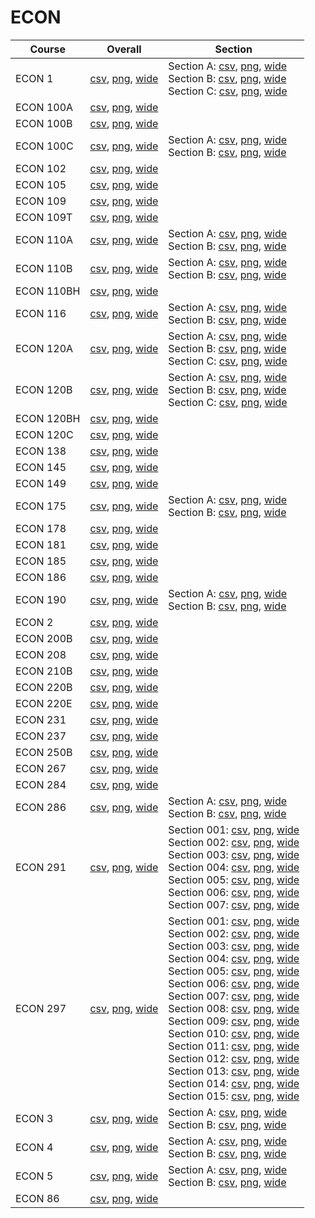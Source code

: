 # ECON

| Course | Overall | Section |
| ------ | ------- | ------- |
| ECON 1 | [csv](https://github.com/UCSD-Historical-Enrollment-Data/2025Winter/blob/main/overall/ECON%201.csv), [png](https://raw.githubusercontent.com/UCSD-Historical-Enrollment-Data/2025Winter/main/plot_overall/ECON%201.png), [wide](https://raw.githubusercontent.com/UCSD-Historical-Enrollment-Data/2025Winter/main/plot_overall_wide/ECON%201.png) | Section A: [csv](https://github.com/UCSD-Historical-Enrollment-Data/2025Winter/blob/main/section/ECON%201_A.csv), [png](https://raw.githubusercontent.com/UCSD-Historical-Enrollment-Data/2025Winter/main/plot_section/ECON%201_A.png), [wide](https://raw.githubusercontent.com/UCSD-Historical-Enrollment-Data/2025Winter/main/plot_section_wide/ECON%201_A.png)<br>Section B: [csv](https://github.com/UCSD-Historical-Enrollment-Data/2025Winter/blob/main/section/ECON%201_B.csv), [png](https://raw.githubusercontent.com/UCSD-Historical-Enrollment-Data/2025Winter/main/plot_section/ECON%201_B.png), [wide](https://raw.githubusercontent.com/UCSD-Historical-Enrollment-Data/2025Winter/main/plot_section_wide/ECON%201_B.png)<br>Section C: [csv](https://github.com/UCSD-Historical-Enrollment-Data/2025Winter/blob/main/section/ECON%201_C.csv), [png](https://raw.githubusercontent.com/UCSD-Historical-Enrollment-Data/2025Winter/main/plot_section/ECON%201_C.png), [wide](https://raw.githubusercontent.com/UCSD-Historical-Enrollment-Data/2025Winter/main/plot_section_wide/ECON%201_C.png) |
| ECON 100A | [csv](https://github.com/UCSD-Historical-Enrollment-Data/2025Winter/blob/main/overall/ECON%20100A.csv), [png](https://raw.githubusercontent.com/UCSD-Historical-Enrollment-Data/2025Winter/main/plot_overall/ECON%20100A.png), [wide](https://raw.githubusercontent.com/UCSD-Historical-Enrollment-Data/2025Winter/main/plot_overall_wide/ECON%20100A.png) |  |
| ECON 100B | [csv](https://github.com/UCSD-Historical-Enrollment-Data/2025Winter/blob/main/overall/ECON%20100B.csv), [png](https://raw.githubusercontent.com/UCSD-Historical-Enrollment-Data/2025Winter/main/plot_overall/ECON%20100B.png), [wide](https://raw.githubusercontent.com/UCSD-Historical-Enrollment-Data/2025Winter/main/plot_overall_wide/ECON%20100B.png) |  |
| ECON 100C | [csv](https://github.com/UCSD-Historical-Enrollment-Data/2025Winter/blob/main/overall/ECON%20100C.csv), [png](https://raw.githubusercontent.com/UCSD-Historical-Enrollment-Data/2025Winter/main/plot_overall/ECON%20100C.png), [wide](https://raw.githubusercontent.com/UCSD-Historical-Enrollment-Data/2025Winter/main/plot_overall_wide/ECON%20100C.png) | Section A: [csv](https://github.com/UCSD-Historical-Enrollment-Data/2025Winter/blob/main/section/ECON%20100C_A.csv), [png](https://raw.githubusercontent.com/UCSD-Historical-Enrollment-Data/2025Winter/main/plot_section/ECON%20100C_A.png), [wide](https://raw.githubusercontent.com/UCSD-Historical-Enrollment-Data/2025Winter/main/plot_section_wide/ECON%20100C_A.png)<br>Section B: [csv](https://github.com/UCSD-Historical-Enrollment-Data/2025Winter/blob/main/section/ECON%20100C_B.csv), [png](https://raw.githubusercontent.com/UCSD-Historical-Enrollment-Data/2025Winter/main/plot_section/ECON%20100C_B.png), [wide](https://raw.githubusercontent.com/UCSD-Historical-Enrollment-Data/2025Winter/main/plot_section_wide/ECON%20100C_B.png) |
| ECON 102 | [csv](https://github.com/UCSD-Historical-Enrollment-Data/2025Winter/blob/main/overall/ECON%20102.csv), [png](https://raw.githubusercontent.com/UCSD-Historical-Enrollment-Data/2025Winter/main/plot_overall/ECON%20102.png), [wide](https://raw.githubusercontent.com/UCSD-Historical-Enrollment-Data/2025Winter/main/plot_overall_wide/ECON%20102.png) |  |
| ECON 105 | [csv](https://github.com/UCSD-Historical-Enrollment-Data/2025Winter/blob/main/overall/ECON%20105.csv), [png](https://raw.githubusercontent.com/UCSD-Historical-Enrollment-Data/2025Winter/main/plot_overall/ECON%20105.png), [wide](https://raw.githubusercontent.com/UCSD-Historical-Enrollment-Data/2025Winter/main/plot_overall_wide/ECON%20105.png) |  |
| ECON 109 | [csv](https://github.com/UCSD-Historical-Enrollment-Data/2025Winter/blob/main/overall/ECON%20109.csv), [png](https://raw.githubusercontent.com/UCSD-Historical-Enrollment-Data/2025Winter/main/plot_overall/ECON%20109.png), [wide](https://raw.githubusercontent.com/UCSD-Historical-Enrollment-Data/2025Winter/main/plot_overall_wide/ECON%20109.png) |  |
| ECON 109T | [csv](https://github.com/UCSD-Historical-Enrollment-Data/2025Winter/blob/main/overall/ECON%20109T.csv), [png](https://raw.githubusercontent.com/UCSD-Historical-Enrollment-Data/2025Winter/main/plot_overall/ECON%20109T.png), [wide](https://raw.githubusercontent.com/UCSD-Historical-Enrollment-Data/2025Winter/main/plot_overall_wide/ECON%20109T.png) |  |
| ECON 110A | [csv](https://github.com/UCSD-Historical-Enrollment-Data/2025Winter/blob/main/overall/ECON%20110A.csv), [png](https://raw.githubusercontent.com/UCSD-Historical-Enrollment-Data/2025Winter/main/plot_overall/ECON%20110A.png), [wide](https://raw.githubusercontent.com/UCSD-Historical-Enrollment-Data/2025Winter/main/plot_overall_wide/ECON%20110A.png) | Section A: [csv](https://github.com/UCSD-Historical-Enrollment-Data/2025Winter/blob/main/section/ECON%20110A_A.csv), [png](https://raw.githubusercontent.com/UCSD-Historical-Enrollment-Data/2025Winter/main/plot_section/ECON%20110A_A.png), [wide](https://raw.githubusercontent.com/UCSD-Historical-Enrollment-Data/2025Winter/main/plot_section_wide/ECON%20110A_A.png)<br>Section B: [csv](https://github.com/UCSD-Historical-Enrollment-Data/2025Winter/blob/main/section/ECON%20110A_B.csv), [png](https://raw.githubusercontent.com/UCSD-Historical-Enrollment-Data/2025Winter/main/plot_section/ECON%20110A_B.png), [wide](https://raw.githubusercontent.com/UCSD-Historical-Enrollment-Data/2025Winter/main/plot_section_wide/ECON%20110A_B.png) |
| ECON 110B | [csv](https://github.com/UCSD-Historical-Enrollment-Data/2025Winter/blob/main/overall/ECON%20110B.csv), [png](https://raw.githubusercontent.com/UCSD-Historical-Enrollment-Data/2025Winter/main/plot_overall/ECON%20110B.png), [wide](https://raw.githubusercontent.com/UCSD-Historical-Enrollment-Data/2025Winter/main/plot_overall_wide/ECON%20110B.png) | Section A: [csv](https://github.com/UCSD-Historical-Enrollment-Data/2025Winter/blob/main/section/ECON%20110B_A.csv), [png](https://raw.githubusercontent.com/UCSD-Historical-Enrollment-Data/2025Winter/main/plot_section/ECON%20110B_A.png), [wide](https://raw.githubusercontent.com/UCSD-Historical-Enrollment-Data/2025Winter/main/plot_section_wide/ECON%20110B_A.png)<br>Section B: [csv](https://github.com/UCSD-Historical-Enrollment-Data/2025Winter/blob/main/section/ECON%20110B_B.csv), [png](https://raw.githubusercontent.com/UCSD-Historical-Enrollment-Data/2025Winter/main/plot_section/ECON%20110B_B.png), [wide](https://raw.githubusercontent.com/UCSD-Historical-Enrollment-Data/2025Winter/main/plot_section_wide/ECON%20110B_B.png) |
| ECON 110BH | [csv](https://github.com/UCSD-Historical-Enrollment-Data/2025Winter/blob/main/overall/ECON%20110BH.csv), [png](https://raw.githubusercontent.com/UCSD-Historical-Enrollment-Data/2025Winter/main/plot_overall/ECON%20110BH.png), [wide](https://raw.githubusercontent.com/UCSD-Historical-Enrollment-Data/2025Winter/main/plot_overall_wide/ECON%20110BH.png) |  |
| ECON 116 | [csv](https://github.com/UCSD-Historical-Enrollment-Data/2025Winter/blob/main/overall/ECON%20116.csv), [png](https://raw.githubusercontent.com/UCSD-Historical-Enrollment-Data/2025Winter/main/plot_overall/ECON%20116.png), [wide](https://raw.githubusercontent.com/UCSD-Historical-Enrollment-Data/2025Winter/main/plot_overall_wide/ECON%20116.png) | Section A: [csv](https://github.com/UCSD-Historical-Enrollment-Data/2025Winter/blob/main/section/ECON%20116_A.csv), [png](https://raw.githubusercontent.com/UCSD-Historical-Enrollment-Data/2025Winter/main/plot_section/ECON%20116_A.png), [wide](https://raw.githubusercontent.com/UCSD-Historical-Enrollment-Data/2025Winter/main/plot_section_wide/ECON%20116_A.png)<br>Section B: [csv](https://github.com/UCSD-Historical-Enrollment-Data/2025Winter/blob/main/section/ECON%20116_B.csv), [png](https://raw.githubusercontent.com/UCSD-Historical-Enrollment-Data/2025Winter/main/plot_section/ECON%20116_B.png), [wide](https://raw.githubusercontent.com/UCSD-Historical-Enrollment-Data/2025Winter/main/plot_section_wide/ECON%20116_B.png) |
| ECON 120A | [csv](https://github.com/UCSD-Historical-Enrollment-Data/2025Winter/blob/main/overall/ECON%20120A.csv), [png](https://raw.githubusercontent.com/UCSD-Historical-Enrollment-Data/2025Winter/main/plot_overall/ECON%20120A.png), [wide](https://raw.githubusercontent.com/UCSD-Historical-Enrollment-Data/2025Winter/main/plot_overall_wide/ECON%20120A.png) | Section A: [csv](https://github.com/UCSD-Historical-Enrollment-Data/2025Winter/blob/main/section/ECON%20120A_A.csv), [png](https://raw.githubusercontent.com/UCSD-Historical-Enrollment-Data/2025Winter/main/plot_section/ECON%20120A_A.png), [wide](https://raw.githubusercontent.com/UCSD-Historical-Enrollment-Data/2025Winter/main/plot_section_wide/ECON%20120A_A.png)<br>Section B: [csv](https://github.com/UCSD-Historical-Enrollment-Data/2025Winter/blob/main/section/ECON%20120A_B.csv), [png](https://raw.githubusercontent.com/UCSD-Historical-Enrollment-Data/2025Winter/main/plot_section/ECON%20120A_B.png), [wide](https://raw.githubusercontent.com/UCSD-Historical-Enrollment-Data/2025Winter/main/plot_section_wide/ECON%20120A_B.png)<br>Section C: [csv](https://github.com/UCSD-Historical-Enrollment-Data/2025Winter/blob/main/section/ECON%20120A_C.csv), [png](https://raw.githubusercontent.com/UCSD-Historical-Enrollment-Data/2025Winter/main/plot_section/ECON%20120A_C.png), [wide](https://raw.githubusercontent.com/UCSD-Historical-Enrollment-Data/2025Winter/main/plot_section_wide/ECON%20120A_C.png) |
| ECON 120B | [csv](https://github.com/UCSD-Historical-Enrollment-Data/2025Winter/blob/main/overall/ECON%20120B.csv), [png](https://raw.githubusercontent.com/UCSD-Historical-Enrollment-Data/2025Winter/main/plot_overall/ECON%20120B.png), [wide](https://raw.githubusercontent.com/UCSD-Historical-Enrollment-Data/2025Winter/main/plot_overall_wide/ECON%20120B.png) | Section A: [csv](https://github.com/UCSD-Historical-Enrollment-Data/2025Winter/blob/main/section/ECON%20120B_A.csv), [png](https://raw.githubusercontent.com/UCSD-Historical-Enrollment-Data/2025Winter/main/plot_section/ECON%20120B_A.png), [wide](https://raw.githubusercontent.com/UCSD-Historical-Enrollment-Data/2025Winter/main/plot_section_wide/ECON%20120B_A.png)<br>Section B: [csv](https://github.com/UCSD-Historical-Enrollment-Data/2025Winter/blob/main/section/ECON%20120B_B.csv), [png](https://raw.githubusercontent.com/UCSD-Historical-Enrollment-Data/2025Winter/main/plot_section/ECON%20120B_B.png), [wide](https://raw.githubusercontent.com/UCSD-Historical-Enrollment-Data/2025Winter/main/plot_section_wide/ECON%20120B_B.png)<br>Section C: [csv](https://github.com/UCSD-Historical-Enrollment-Data/2025Winter/blob/main/section/ECON%20120B_C.csv), [png](https://raw.githubusercontent.com/UCSD-Historical-Enrollment-Data/2025Winter/main/plot_section/ECON%20120B_C.png), [wide](https://raw.githubusercontent.com/UCSD-Historical-Enrollment-Data/2025Winter/main/plot_section_wide/ECON%20120B_C.png) |
| ECON 120BH | [csv](https://github.com/UCSD-Historical-Enrollment-Data/2025Winter/blob/main/overall/ECON%20120BH.csv), [png](https://raw.githubusercontent.com/UCSD-Historical-Enrollment-Data/2025Winter/main/plot_overall/ECON%20120BH.png), [wide](https://raw.githubusercontent.com/UCSD-Historical-Enrollment-Data/2025Winter/main/plot_overall_wide/ECON%20120BH.png) |  |
| ECON 120C | [csv](https://github.com/UCSD-Historical-Enrollment-Data/2025Winter/blob/main/overall/ECON%20120C.csv), [png](https://raw.githubusercontent.com/UCSD-Historical-Enrollment-Data/2025Winter/main/plot_overall/ECON%20120C.png), [wide](https://raw.githubusercontent.com/UCSD-Historical-Enrollment-Data/2025Winter/main/plot_overall_wide/ECON%20120C.png) |  |
| ECON 138 | [csv](https://github.com/UCSD-Historical-Enrollment-Data/2025Winter/blob/main/overall/ECON%20138.csv), [png](https://raw.githubusercontent.com/UCSD-Historical-Enrollment-Data/2025Winter/main/plot_overall/ECON%20138.png), [wide](https://raw.githubusercontent.com/UCSD-Historical-Enrollment-Data/2025Winter/main/plot_overall_wide/ECON%20138.png) |  |
| ECON 145 | [csv](https://github.com/UCSD-Historical-Enrollment-Data/2025Winter/blob/main/overall/ECON%20145.csv), [png](https://raw.githubusercontent.com/UCSD-Historical-Enrollment-Data/2025Winter/main/plot_overall/ECON%20145.png), [wide](https://raw.githubusercontent.com/UCSD-Historical-Enrollment-Data/2025Winter/main/plot_overall_wide/ECON%20145.png) |  |
| ECON 149 | [csv](https://github.com/UCSD-Historical-Enrollment-Data/2025Winter/blob/main/overall/ECON%20149.csv), [png](https://raw.githubusercontent.com/UCSD-Historical-Enrollment-Data/2025Winter/main/plot_overall/ECON%20149.png), [wide](https://raw.githubusercontent.com/UCSD-Historical-Enrollment-Data/2025Winter/main/plot_overall_wide/ECON%20149.png) |  |
| ECON 175 | [csv](https://github.com/UCSD-Historical-Enrollment-Data/2025Winter/blob/main/overall/ECON%20175.csv), [png](https://raw.githubusercontent.com/UCSD-Historical-Enrollment-Data/2025Winter/main/plot_overall/ECON%20175.png), [wide](https://raw.githubusercontent.com/UCSD-Historical-Enrollment-Data/2025Winter/main/plot_overall_wide/ECON%20175.png) | Section A: [csv](https://github.com/UCSD-Historical-Enrollment-Data/2025Winter/blob/main/section/ECON%20175_A.csv), [png](https://raw.githubusercontent.com/UCSD-Historical-Enrollment-Data/2025Winter/main/plot_section/ECON%20175_A.png), [wide](https://raw.githubusercontent.com/UCSD-Historical-Enrollment-Data/2025Winter/main/plot_section_wide/ECON%20175_A.png)<br>Section B: [csv](https://github.com/UCSD-Historical-Enrollment-Data/2025Winter/blob/main/section/ECON%20175_B.csv), [png](https://raw.githubusercontent.com/UCSD-Historical-Enrollment-Data/2025Winter/main/plot_section/ECON%20175_B.png), [wide](https://raw.githubusercontent.com/UCSD-Historical-Enrollment-Data/2025Winter/main/plot_section_wide/ECON%20175_B.png) |
| ECON 178 | [csv](https://github.com/UCSD-Historical-Enrollment-Data/2025Winter/blob/main/overall/ECON%20178.csv), [png](https://raw.githubusercontent.com/UCSD-Historical-Enrollment-Data/2025Winter/main/plot_overall/ECON%20178.png), [wide](https://raw.githubusercontent.com/UCSD-Historical-Enrollment-Data/2025Winter/main/plot_overall_wide/ECON%20178.png) |  |
| ECON 181 | [csv](https://github.com/UCSD-Historical-Enrollment-Data/2025Winter/blob/main/overall/ECON%20181.csv), [png](https://raw.githubusercontent.com/UCSD-Historical-Enrollment-Data/2025Winter/main/plot_overall/ECON%20181.png), [wide](https://raw.githubusercontent.com/UCSD-Historical-Enrollment-Data/2025Winter/main/plot_overall_wide/ECON%20181.png) |  |
| ECON 185 | [csv](https://github.com/UCSD-Historical-Enrollment-Data/2025Winter/blob/main/overall/ECON%20185.csv), [png](https://raw.githubusercontent.com/UCSD-Historical-Enrollment-Data/2025Winter/main/plot_overall/ECON%20185.png), [wide](https://raw.githubusercontent.com/UCSD-Historical-Enrollment-Data/2025Winter/main/plot_overall_wide/ECON%20185.png) |  |
| ECON 186 | [csv](https://github.com/UCSD-Historical-Enrollment-Data/2025Winter/blob/main/overall/ECON%20186.csv), [png](https://raw.githubusercontent.com/UCSD-Historical-Enrollment-Data/2025Winter/main/plot_overall/ECON%20186.png), [wide](https://raw.githubusercontent.com/UCSD-Historical-Enrollment-Data/2025Winter/main/plot_overall_wide/ECON%20186.png) |  |
| ECON 190 | [csv](https://github.com/UCSD-Historical-Enrollment-Data/2025Winter/blob/main/overall/ECON%20190.csv), [png](https://raw.githubusercontent.com/UCSD-Historical-Enrollment-Data/2025Winter/main/plot_overall/ECON%20190.png), [wide](https://raw.githubusercontent.com/UCSD-Historical-Enrollment-Data/2025Winter/main/plot_overall_wide/ECON%20190.png) | Section A: [csv](https://github.com/UCSD-Historical-Enrollment-Data/2025Winter/blob/main/section/ECON%20190_A.csv), [png](https://raw.githubusercontent.com/UCSD-Historical-Enrollment-Data/2025Winter/main/plot_section/ECON%20190_A.png), [wide](https://raw.githubusercontent.com/UCSD-Historical-Enrollment-Data/2025Winter/main/plot_section_wide/ECON%20190_A.png)<br>Section B: [csv](https://github.com/UCSD-Historical-Enrollment-Data/2025Winter/blob/main/section/ECON%20190_B.csv), [png](https://raw.githubusercontent.com/UCSD-Historical-Enrollment-Data/2025Winter/main/plot_section/ECON%20190_B.png), [wide](https://raw.githubusercontent.com/UCSD-Historical-Enrollment-Data/2025Winter/main/plot_section_wide/ECON%20190_B.png) |
| ECON 2 | [csv](https://github.com/UCSD-Historical-Enrollment-Data/2025Winter/blob/main/overall/ECON%202.csv), [png](https://raw.githubusercontent.com/UCSD-Historical-Enrollment-Data/2025Winter/main/plot_overall/ECON%202.png), [wide](https://raw.githubusercontent.com/UCSD-Historical-Enrollment-Data/2025Winter/main/plot_overall_wide/ECON%202.png) |  |
| ECON 200B | [csv](https://github.com/UCSD-Historical-Enrollment-Data/2025Winter/blob/main/overall/ECON%20200B.csv), [png](https://raw.githubusercontent.com/UCSD-Historical-Enrollment-Data/2025Winter/main/plot_overall/ECON%20200B.png), [wide](https://raw.githubusercontent.com/UCSD-Historical-Enrollment-Data/2025Winter/main/plot_overall_wide/ECON%20200B.png) |  |
| ECON 208 | [csv](https://github.com/UCSD-Historical-Enrollment-Data/2025Winter/blob/main/overall/ECON%20208.csv), [png](https://raw.githubusercontent.com/UCSD-Historical-Enrollment-Data/2025Winter/main/plot_overall/ECON%20208.png), [wide](https://raw.githubusercontent.com/UCSD-Historical-Enrollment-Data/2025Winter/main/plot_overall_wide/ECON%20208.png) |  |
| ECON 210B | [csv](https://github.com/UCSD-Historical-Enrollment-Data/2025Winter/blob/main/overall/ECON%20210B.csv), [png](https://raw.githubusercontent.com/UCSD-Historical-Enrollment-Data/2025Winter/main/plot_overall/ECON%20210B.png), [wide](https://raw.githubusercontent.com/UCSD-Historical-Enrollment-Data/2025Winter/main/plot_overall_wide/ECON%20210B.png) |  |
| ECON 220B | [csv](https://github.com/UCSD-Historical-Enrollment-Data/2025Winter/blob/main/overall/ECON%20220B.csv), [png](https://raw.githubusercontent.com/UCSD-Historical-Enrollment-Data/2025Winter/main/plot_overall/ECON%20220B.png), [wide](https://raw.githubusercontent.com/UCSD-Historical-Enrollment-Data/2025Winter/main/plot_overall_wide/ECON%20220B.png) |  |
| ECON 220E | [csv](https://github.com/UCSD-Historical-Enrollment-Data/2025Winter/blob/main/overall/ECON%20220E.csv), [png](https://raw.githubusercontent.com/UCSD-Historical-Enrollment-Data/2025Winter/main/plot_overall/ECON%20220E.png), [wide](https://raw.githubusercontent.com/UCSD-Historical-Enrollment-Data/2025Winter/main/plot_overall_wide/ECON%20220E.png) |  |
| ECON 231 | [csv](https://github.com/UCSD-Historical-Enrollment-Data/2025Winter/blob/main/overall/ECON%20231.csv), [png](https://raw.githubusercontent.com/UCSD-Historical-Enrollment-Data/2025Winter/main/plot_overall/ECON%20231.png), [wide](https://raw.githubusercontent.com/UCSD-Historical-Enrollment-Data/2025Winter/main/plot_overall_wide/ECON%20231.png) |  |
| ECON 237 | [csv](https://github.com/UCSD-Historical-Enrollment-Data/2025Winter/blob/main/overall/ECON%20237.csv), [png](https://raw.githubusercontent.com/UCSD-Historical-Enrollment-Data/2025Winter/main/plot_overall/ECON%20237.png), [wide](https://raw.githubusercontent.com/UCSD-Historical-Enrollment-Data/2025Winter/main/plot_overall_wide/ECON%20237.png) |  |
| ECON 250B | [csv](https://github.com/UCSD-Historical-Enrollment-Data/2025Winter/blob/main/overall/ECON%20250B.csv), [png](https://raw.githubusercontent.com/UCSD-Historical-Enrollment-Data/2025Winter/main/plot_overall/ECON%20250B.png), [wide](https://raw.githubusercontent.com/UCSD-Historical-Enrollment-Data/2025Winter/main/plot_overall_wide/ECON%20250B.png) |  |
| ECON 267 | [csv](https://github.com/UCSD-Historical-Enrollment-Data/2025Winter/blob/main/overall/ECON%20267.csv), [png](https://raw.githubusercontent.com/UCSD-Historical-Enrollment-Data/2025Winter/main/plot_overall/ECON%20267.png), [wide](https://raw.githubusercontent.com/UCSD-Historical-Enrollment-Data/2025Winter/main/plot_overall_wide/ECON%20267.png) |  |
| ECON 284 | [csv](https://github.com/UCSD-Historical-Enrollment-Data/2025Winter/blob/main/overall/ECON%20284.csv), [png](https://raw.githubusercontent.com/UCSD-Historical-Enrollment-Data/2025Winter/main/plot_overall/ECON%20284.png), [wide](https://raw.githubusercontent.com/UCSD-Historical-Enrollment-Data/2025Winter/main/plot_overall_wide/ECON%20284.png) |  |
| ECON 286 | [csv](https://github.com/UCSD-Historical-Enrollment-Data/2025Winter/blob/main/overall/ECON%20286.csv), [png](https://raw.githubusercontent.com/UCSD-Historical-Enrollment-Data/2025Winter/main/plot_overall/ECON%20286.png), [wide](https://raw.githubusercontent.com/UCSD-Historical-Enrollment-Data/2025Winter/main/plot_overall_wide/ECON%20286.png) | Section A: [csv](https://github.com/UCSD-Historical-Enrollment-Data/2025Winter/blob/main/section/ECON%20286_A.csv), [png](https://raw.githubusercontent.com/UCSD-Historical-Enrollment-Data/2025Winter/main/plot_section/ECON%20286_A.png), [wide](https://raw.githubusercontent.com/UCSD-Historical-Enrollment-Data/2025Winter/main/plot_section_wide/ECON%20286_A.png)<br>Section B: [csv](https://github.com/UCSD-Historical-Enrollment-Data/2025Winter/blob/main/section/ECON%20286_B.csv), [png](https://raw.githubusercontent.com/UCSD-Historical-Enrollment-Data/2025Winter/main/plot_section/ECON%20286_B.png), [wide](https://raw.githubusercontent.com/UCSD-Historical-Enrollment-Data/2025Winter/main/plot_section_wide/ECON%20286_B.png) |
| ECON 291 | [csv](https://github.com/UCSD-Historical-Enrollment-Data/2025Winter/blob/main/overall/ECON%20291.csv), [png](https://raw.githubusercontent.com/UCSD-Historical-Enrollment-Data/2025Winter/main/plot_overall/ECON%20291.png), [wide](https://raw.githubusercontent.com/UCSD-Historical-Enrollment-Data/2025Winter/main/plot_overall_wide/ECON%20291.png) | Section 001: [csv](https://github.com/UCSD-Historical-Enrollment-Data/2025Winter/blob/main/section/ECON%20291_001.csv), [png](https://raw.githubusercontent.com/UCSD-Historical-Enrollment-Data/2025Winter/main/plot_section/ECON%20291_001.png), [wide](https://raw.githubusercontent.com/UCSD-Historical-Enrollment-Data/2025Winter/main/plot_section_wide/ECON%20291_001.png)<br>Section 002: [csv](https://github.com/UCSD-Historical-Enrollment-Data/2025Winter/blob/main/section/ECON%20291_002.csv), [png](https://raw.githubusercontent.com/UCSD-Historical-Enrollment-Data/2025Winter/main/plot_section/ECON%20291_002.png), [wide](https://raw.githubusercontent.com/UCSD-Historical-Enrollment-Data/2025Winter/main/plot_section_wide/ECON%20291_002.png)<br>Section 003: [csv](https://github.com/UCSD-Historical-Enrollment-Data/2025Winter/blob/main/section/ECON%20291_003.csv), [png](https://raw.githubusercontent.com/UCSD-Historical-Enrollment-Data/2025Winter/main/plot_section/ECON%20291_003.png), [wide](https://raw.githubusercontent.com/UCSD-Historical-Enrollment-Data/2025Winter/main/plot_section_wide/ECON%20291_003.png)<br>Section 004: [csv](https://github.com/UCSD-Historical-Enrollment-Data/2025Winter/blob/main/section/ECON%20291_004.csv), [png](https://raw.githubusercontent.com/UCSD-Historical-Enrollment-Data/2025Winter/main/plot_section/ECON%20291_004.png), [wide](https://raw.githubusercontent.com/UCSD-Historical-Enrollment-Data/2025Winter/main/plot_section_wide/ECON%20291_004.png)<br>Section 005: [csv](https://github.com/UCSD-Historical-Enrollment-Data/2025Winter/blob/main/section/ECON%20291_005.csv), [png](https://raw.githubusercontent.com/UCSD-Historical-Enrollment-Data/2025Winter/main/plot_section/ECON%20291_005.png), [wide](https://raw.githubusercontent.com/UCSD-Historical-Enrollment-Data/2025Winter/main/plot_section_wide/ECON%20291_005.png)<br>Section 006: [csv](https://github.com/UCSD-Historical-Enrollment-Data/2025Winter/blob/main/section/ECON%20291_006.csv), [png](https://raw.githubusercontent.com/UCSD-Historical-Enrollment-Data/2025Winter/main/plot_section/ECON%20291_006.png), [wide](https://raw.githubusercontent.com/UCSD-Historical-Enrollment-Data/2025Winter/main/plot_section_wide/ECON%20291_006.png)<br>Section 007: [csv](https://github.com/UCSD-Historical-Enrollment-Data/2025Winter/blob/main/section/ECON%20291_007.csv), [png](https://raw.githubusercontent.com/UCSD-Historical-Enrollment-Data/2025Winter/main/plot_section/ECON%20291_007.png), [wide](https://raw.githubusercontent.com/UCSD-Historical-Enrollment-Data/2025Winter/main/plot_section_wide/ECON%20291_007.png) |
| ECON 297 | [csv](https://github.com/UCSD-Historical-Enrollment-Data/2025Winter/blob/main/overall/ECON%20297.csv), [png](https://raw.githubusercontent.com/UCSD-Historical-Enrollment-Data/2025Winter/main/plot_overall/ECON%20297.png), [wide](https://raw.githubusercontent.com/UCSD-Historical-Enrollment-Data/2025Winter/main/plot_overall_wide/ECON%20297.png) | Section 001: [csv](https://github.com/UCSD-Historical-Enrollment-Data/2025Winter/blob/main/section/ECON%20297_001.csv), [png](https://raw.githubusercontent.com/UCSD-Historical-Enrollment-Data/2025Winter/main/plot_section/ECON%20297_001.png), [wide](https://raw.githubusercontent.com/UCSD-Historical-Enrollment-Data/2025Winter/main/plot_section_wide/ECON%20297_001.png)<br>Section 002: [csv](https://github.com/UCSD-Historical-Enrollment-Data/2025Winter/blob/main/section/ECON%20297_002.csv), [png](https://raw.githubusercontent.com/UCSD-Historical-Enrollment-Data/2025Winter/main/plot_section/ECON%20297_002.png), [wide](https://raw.githubusercontent.com/UCSD-Historical-Enrollment-Data/2025Winter/main/plot_section_wide/ECON%20297_002.png)<br>Section 003: [csv](https://github.com/UCSD-Historical-Enrollment-Data/2025Winter/blob/main/section/ECON%20297_003.csv), [png](https://raw.githubusercontent.com/UCSD-Historical-Enrollment-Data/2025Winter/main/plot_section/ECON%20297_003.png), [wide](https://raw.githubusercontent.com/UCSD-Historical-Enrollment-Data/2025Winter/main/plot_section_wide/ECON%20297_003.png)<br>Section 004: [csv](https://github.com/UCSD-Historical-Enrollment-Data/2025Winter/blob/main/section/ECON%20297_004.csv), [png](https://raw.githubusercontent.com/UCSD-Historical-Enrollment-Data/2025Winter/main/plot_section/ECON%20297_004.png), [wide](https://raw.githubusercontent.com/UCSD-Historical-Enrollment-Data/2025Winter/main/plot_section_wide/ECON%20297_004.png)<br>Section 005: [csv](https://github.com/UCSD-Historical-Enrollment-Data/2025Winter/blob/main/section/ECON%20297_005.csv), [png](https://raw.githubusercontent.com/UCSD-Historical-Enrollment-Data/2025Winter/main/plot_section/ECON%20297_005.png), [wide](https://raw.githubusercontent.com/UCSD-Historical-Enrollment-Data/2025Winter/main/plot_section_wide/ECON%20297_005.png)<br>Section 006: [csv](https://github.com/UCSD-Historical-Enrollment-Data/2025Winter/blob/main/section/ECON%20297_006.csv), [png](https://raw.githubusercontent.com/UCSD-Historical-Enrollment-Data/2025Winter/main/plot_section/ECON%20297_006.png), [wide](https://raw.githubusercontent.com/UCSD-Historical-Enrollment-Data/2025Winter/main/plot_section_wide/ECON%20297_006.png)<br>Section 007: [csv](https://github.com/UCSD-Historical-Enrollment-Data/2025Winter/blob/main/section/ECON%20297_007.csv), [png](https://raw.githubusercontent.com/UCSD-Historical-Enrollment-Data/2025Winter/main/plot_section/ECON%20297_007.png), [wide](https://raw.githubusercontent.com/UCSD-Historical-Enrollment-Data/2025Winter/main/plot_section_wide/ECON%20297_007.png)<br>Section 008: [csv](https://github.com/UCSD-Historical-Enrollment-Data/2025Winter/blob/main/section/ECON%20297_008.csv), [png](https://raw.githubusercontent.com/UCSD-Historical-Enrollment-Data/2025Winter/main/plot_section/ECON%20297_008.png), [wide](https://raw.githubusercontent.com/UCSD-Historical-Enrollment-Data/2025Winter/main/plot_section_wide/ECON%20297_008.png)<br>Section 009: [csv](https://github.com/UCSD-Historical-Enrollment-Data/2025Winter/blob/main/section/ECON%20297_009.csv), [png](https://raw.githubusercontent.com/UCSD-Historical-Enrollment-Data/2025Winter/main/plot_section/ECON%20297_009.png), [wide](https://raw.githubusercontent.com/UCSD-Historical-Enrollment-Data/2025Winter/main/plot_section_wide/ECON%20297_009.png)<br>Section 010: [csv](https://github.com/UCSD-Historical-Enrollment-Data/2025Winter/blob/main/section/ECON%20297_010.csv), [png](https://raw.githubusercontent.com/UCSD-Historical-Enrollment-Data/2025Winter/main/plot_section/ECON%20297_010.png), [wide](https://raw.githubusercontent.com/UCSD-Historical-Enrollment-Data/2025Winter/main/plot_section_wide/ECON%20297_010.png)<br>Section 011: [csv](https://github.com/UCSD-Historical-Enrollment-Data/2025Winter/blob/main/section/ECON%20297_011.csv), [png](https://raw.githubusercontent.com/UCSD-Historical-Enrollment-Data/2025Winter/main/plot_section/ECON%20297_011.png), [wide](https://raw.githubusercontent.com/UCSD-Historical-Enrollment-Data/2025Winter/main/plot_section_wide/ECON%20297_011.png)<br>Section 012: [csv](https://github.com/UCSD-Historical-Enrollment-Data/2025Winter/blob/main/section/ECON%20297_012.csv), [png](https://raw.githubusercontent.com/UCSD-Historical-Enrollment-Data/2025Winter/main/plot_section/ECON%20297_012.png), [wide](https://raw.githubusercontent.com/UCSD-Historical-Enrollment-Data/2025Winter/main/plot_section_wide/ECON%20297_012.png)<br>Section 013: [csv](https://github.com/UCSD-Historical-Enrollment-Data/2025Winter/blob/main/section/ECON%20297_013.csv), [png](https://raw.githubusercontent.com/UCSD-Historical-Enrollment-Data/2025Winter/main/plot_section/ECON%20297_013.png), [wide](https://raw.githubusercontent.com/UCSD-Historical-Enrollment-Data/2025Winter/main/plot_section_wide/ECON%20297_013.png)<br>Section 014: [csv](https://github.com/UCSD-Historical-Enrollment-Data/2025Winter/blob/main/section/ECON%20297_014.csv), [png](https://raw.githubusercontent.com/UCSD-Historical-Enrollment-Data/2025Winter/main/plot_section/ECON%20297_014.png), [wide](https://raw.githubusercontent.com/UCSD-Historical-Enrollment-Data/2025Winter/main/plot_section_wide/ECON%20297_014.png)<br>Section 015: [csv](https://github.com/UCSD-Historical-Enrollment-Data/2025Winter/blob/main/section/ECON%20297_015.csv), [png](https://raw.githubusercontent.com/UCSD-Historical-Enrollment-Data/2025Winter/main/plot_section/ECON%20297_015.png), [wide](https://raw.githubusercontent.com/UCSD-Historical-Enrollment-Data/2025Winter/main/plot_section_wide/ECON%20297_015.png) |
| ECON 3 | [csv](https://github.com/UCSD-Historical-Enrollment-Data/2025Winter/blob/main/overall/ECON%203.csv), [png](https://raw.githubusercontent.com/UCSD-Historical-Enrollment-Data/2025Winter/main/plot_overall/ECON%203.png), [wide](https://raw.githubusercontent.com/UCSD-Historical-Enrollment-Data/2025Winter/main/plot_overall_wide/ECON%203.png) | Section A: [csv](https://github.com/UCSD-Historical-Enrollment-Data/2025Winter/blob/main/section/ECON%203_A.csv), [png](https://raw.githubusercontent.com/UCSD-Historical-Enrollment-Data/2025Winter/main/plot_section/ECON%203_A.png), [wide](https://raw.githubusercontent.com/UCSD-Historical-Enrollment-Data/2025Winter/main/plot_section_wide/ECON%203_A.png)<br>Section B: [csv](https://github.com/UCSD-Historical-Enrollment-Data/2025Winter/blob/main/section/ECON%203_B.csv), [png](https://raw.githubusercontent.com/UCSD-Historical-Enrollment-Data/2025Winter/main/plot_section/ECON%203_B.png), [wide](https://raw.githubusercontent.com/UCSD-Historical-Enrollment-Data/2025Winter/main/plot_section_wide/ECON%203_B.png) |
| ECON 4 | [csv](https://github.com/UCSD-Historical-Enrollment-Data/2025Winter/blob/main/overall/ECON%204.csv), [png](https://raw.githubusercontent.com/UCSD-Historical-Enrollment-Data/2025Winter/main/plot_overall/ECON%204.png), [wide](https://raw.githubusercontent.com/UCSD-Historical-Enrollment-Data/2025Winter/main/plot_overall_wide/ECON%204.png) | Section A: [csv](https://github.com/UCSD-Historical-Enrollment-Data/2025Winter/blob/main/section/ECON%204_A.csv), [png](https://raw.githubusercontent.com/UCSD-Historical-Enrollment-Data/2025Winter/main/plot_section/ECON%204_A.png), [wide](https://raw.githubusercontent.com/UCSD-Historical-Enrollment-Data/2025Winter/main/plot_section_wide/ECON%204_A.png)<br>Section B: [csv](https://github.com/UCSD-Historical-Enrollment-Data/2025Winter/blob/main/section/ECON%204_B.csv), [png](https://raw.githubusercontent.com/UCSD-Historical-Enrollment-Data/2025Winter/main/plot_section/ECON%204_B.png), [wide](https://raw.githubusercontent.com/UCSD-Historical-Enrollment-Data/2025Winter/main/plot_section_wide/ECON%204_B.png) |
| ECON 5 | [csv](https://github.com/UCSD-Historical-Enrollment-Data/2025Winter/blob/main/overall/ECON%205.csv), [png](https://raw.githubusercontent.com/UCSD-Historical-Enrollment-Data/2025Winter/main/plot_overall/ECON%205.png), [wide](https://raw.githubusercontent.com/UCSD-Historical-Enrollment-Data/2025Winter/main/plot_overall_wide/ECON%205.png) | Section A: [csv](https://github.com/UCSD-Historical-Enrollment-Data/2025Winter/blob/main/section/ECON%205_A.csv), [png](https://raw.githubusercontent.com/UCSD-Historical-Enrollment-Data/2025Winter/main/plot_section/ECON%205_A.png), [wide](https://raw.githubusercontent.com/UCSD-Historical-Enrollment-Data/2025Winter/main/plot_section_wide/ECON%205_A.png)<br>Section B: [csv](https://github.com/UCSD-Historical-Enrollment-Data/2025Winter/blob/main/section/ECON%205_B.csv), [png](https://raw.githubusercontent.com/UCSD-Historical-Enrollment-Data/2025Winter/main/plot_section/ECON%205_B.png), [wide](https://raw.githubusercontent.com/UCSD-Historical-Enrollment-Data/2025Winter/main/plot_section_wide/ECON%205_B.png) |
| ECON 86 | [csv](https://github.com/UCSD-Historical-Enrollment-Data/2025Winter/blob/main/overall/ECON%2086.csv), [png](https://raw.githubusercontent.com/UCSD-Historical-Enrollment-Data/2025Winter/main/plot_overall/ECON%2086.png), [wide](https://raw.githubusercontent.com/UCSD-Historical-Enrollment-Data/2025Winter/main/plot_overall_wide/ECON%2086.png) |  |
